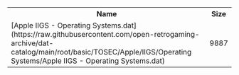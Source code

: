 <table>
<tr><th>Name</th><th>Size</th></tr>
<tr><td>[Apple IIGS - Operating Systems.dat](https://raw.githubusercontent.com/open-retrogaming-archive/dat-catalog/main/root/basic/TOSEC/Apple/IIGS/Operating Systems/Apple IIGS - Operating Systems.dat)</td><td>9887</td></tr>
</table>
